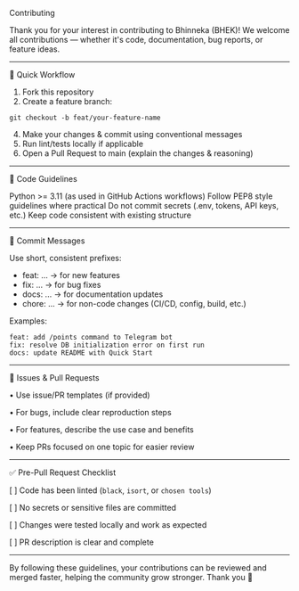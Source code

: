 Contributing

Thank you for your interest in contributing to Bhinneka (BHEK)!
We welcome all contributions — whether it's code, documentation, bug reports, or feature ideas.


---

🚀 Quick Workflow

1. Fork this repository
2. Create a feature branch:
```
git checkout -b feat/your-feature-name
```
4. Make your changes & commit using conventional messages
5. Run lint/tests locally if applicable
6. Open a Pull Request to main (explain the changes & reasoning)

---

💐 Code Guidelines

Python >= 3.11 (as used in GitHub Actions workflows)
Follow PEP8 style guidelines where practical
Do not commit secrets (.env, tokens, API keys, etc.)
Keep code consistent with existing structure

---

🩻 Commit Messages

Use short, consistent prefixes:

- feat: ... → for new features
- fix: ... → for bug fixes
- docs: ... → for documentation updates
- chore: ... → for non-code changes (CI/CD, config, build, etc.)

Examples:
```
feat: add /points command to Telegram bot
fix: resolve DB initialization error on first run
docs: update README with Quick Start
```

---

🐛 Issues & Pull Requests

• Use issue/PR templates (if provided)

• For bugs, include clear reproduction steps

• For features, describe the use case and benefits

• Keep PRs focused on one topic for easier review

---

✅ Pre-Pull Request Checklist

[ ] Code has been linted (```black```, ```isort```, or ```chosen tools```)

[ ] No secrets or sensitive files are committed

[ ] Changes were tested locally and work as expected

[ ] PR description is clear and complete

---

By following these guidelines, your contributions can be reviewed and merged faster, helping the community grow stronger.
Thank you 🙏

